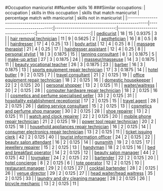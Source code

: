 #Occupation manicurist
##Number skills 16
###Similar occupations:
| occupation                                                                              |   skills in this occupation |   skills that match manicurist |   percentage match with manicurist |   skills not in manicurist |
|:----------------------------------------------------------------------------------------|----------------------------:|-------------------------------:|-----------------------------------:|---------------------------:|
| [pedicurist](pedicurist.md)                                                             |                          18 |                             15 |                             0.9375 |                          3 |
| [hair removal technician](hair_removal_technician.md)                                   |                          11 |                              9 |                             0.5625 |                          2 |
| [aesthetician](aesthetician.md)                                                         |                          16 |                              8 |                             0.5    |                          8 |
| [hairdresser](hairdresser.md)                                                           |                          17 |                              4 |                             0.25   |                         13 |
| [body artist](body_artist.md)                                                           |                          12 |                              4 |                             0.25   |                          8 |
| [massage therapist](massage_therapist.md)                                               |                          21 |                              4 |                             0.25   |                         17 |
| [hairdresser assistant](hairdresser_assistant.md)                                       |                          12 |                              4 |                             0.25   |                          8 |
| [personal stylist](personal_stylist.md)                                                 |                          18 |                              3 |                             0.1875 |                         15 |
| [tanning consultant](tanning_consultant.md)                                             |                           8 |                              3 |                             0.1875 |                          5 |
| [make-up artist](make-up_artist.md)                                                     |                          27 |                              3 |                             0.1875 |                         24 |
| [masseur/masseuse](masseur-masseuse.md)                                                 |                          14 |                              3 |                             0.1875 |                         11 |
| [beauty vocational teacher](beauty_vocational_teacher.md)                               |                          26 |                              3 |                             0.1875 |                         23 |
| [barber](barber.md)                                                                     |                          16 |                              3 |                             0.1875 |                         13 |
| [sports equipment repair technician](sports_equipment_repair_technician.md)             |                          17 |                              3 |                             0.1875 |                         14 |
| [hotel butler](hotel_butler.md)                                                         |                           9 |                              2 |                             0.125  |                          7 |
| [travel consultant](travel_consultant.md)                                               |                          21 |                              2 |                             0.125  |                         19 |
| [office equipment repair technician](office_equipment_repair_technician.md)             |                          18 |                              2 |                             0.125  |                         16 |
| [domestic housekeeper](domestic_housekeeper.md)                                         |                          22 |                              2 |                             0.125  |                         20 |
| [personal shopper](personal_shopper.md)                                                 |                          13 |                              2 |                             0.125  |                         11 |
| [waiter/waitress](waiter-waitress.md)                                                   |                          30 |                              2 |                             0.125  |                         28 |
| [computer hardware repair technician](computer_hardware_repair_technician.md)           |                          18 |                              2 |                             0.125  |                         16 |
| [cosmetics and perfume specialised seller](cosmetics_and_perfume_specialised_seller.md) |                          33 |                              2 |                             0.125  |                         31 |
| [hospitality establishment receptionist](hospitality_establishment_receptionist.md)     |                          17 |                              2 |                             0.125  |                         15 |
| [travel agent](travel_agent.md)                                                         |                          28 |                              2 |                             0.125  |                         26 |
| [dating service consultant](dating_service_consultant.md)                               |                          15 |                              2 |                             0.125  |                         13 |
| [cosmetics and perfume shop manager](cosmetics_and_perfume_shop_manager.md)             |                          30 |                              2 |                             0.125  |                         28 |
| [shoe repairer](shoe_repairer.md)                                                       |                          13 |                              2 |                             0.125  |                         11 |
| [watch and clock repairer](watch_and_clock_repairer.md)                                 |                          22 |                              2 |                             0.125  |                         20 |
| [mobile phone repair technician](mobile_phone_repair_technician.md)                     |                          21 |                              2 |                             0.125  |                         19 |
| [power tool repair technician](power_tool_repair_technician.md)                         |                          20 |                              2 |                             0.125  |                         18 |
| [household appliances repair technician](household_appliances_repair_technician.md)     |                          16 |                              2 |                             0.125  |                         14 |
| [consumer electronics repair technician](consumer_electronics_repair_technician.md)     |                          13 |                              2 |                             0.125  |                         11 |
| [ticket issuing clerk](ticket_issuing_clerk.md)                                         |                          42 |                              2 |                             0.125  |                         40 |
| [tourist information officer](tourist_information_officer.md)                           |                          24 |                              2 |                             0.125  |                         22 |
| [beauty salon attendant](beauty_salon_attendant.md)                                     |                          16 |                              2 |                             0.125  |                         14 |
| [gunsmith](gunsmith.md)                                                                 |                          19 |                              2 |                             0.125  |                         17 |
| [jewellery repairer](jewellery_repairer.md)                                             |                          15 |                              2 |                             0.125  |                         13 |
| [handyman](handyman.md)                                                                 |                          18 |                              2 |                             0.125  |                         16 |
| [bed and breakfast operator](bed_and_breakfast_operator.md)                             |                          14 |                              2 |                             0.125  |                         12 |
| [beauty salon manager](beauty_salon_manager.md)                                         |                          44 |                              2 |                             0.125  |                         42 |
| [toymaker](toymaker.md)                                                                 |                          24 |                              2 |                             0.125  |                         22 |
| [bartender](bartender.md)                                                               |                          22 |                              2 |                             0.125  |                         20 |
| [hotel concierge](hotel_concierge.md)                                                   |                           8 |                              2 |                             0.125  |                          6 |
| [tote operator](tote_operator.md)                                                       |                          12 |                              2 |                             0.125  |                         10 |
| [restaurant manager](restaurant_manager.md)                                             |                          29 |                              2 |                             0.125  |                         27 |
| [cocktail bartender](cocktail_bartender.md)                                             |                          28 |                              2 |                             0.125  |                         26 |
| [venue director](venue_director.md)                                                     |                          29 |                              2 |                             0.125  |                         27 |
| [head waiter/head waitress](head_waiter-head_waitress.md)                               |                          35 |                              2 |                             0.125  |                         33 |
| [laundry and dry cleaning manager](laundry_and_dry_cleaning_manager.md)                 |                          28 |                              2 |                             0.125  |                         26 |
| [bicycle mechanic](bicycle_mechanic.md)                                                 |                          13 |                              2 |                             0.125  |                         11 |
